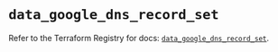 # `data_google_dns_record_set`

Refer to the Terraform Registry for docs: [`data_google_dns_record_set`](https://registry.terraform.io/providers/hashicorp/google-beta/6.34.0/docs/data-sources/google_dns_record_set).
